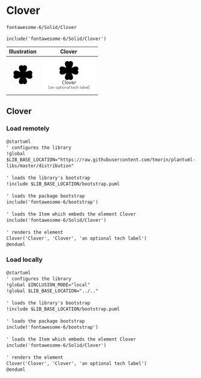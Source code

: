 # Clover


```text
fontawesome-6/Solid/Clover
```

```text
include('fontawesome-6/Solid/Clover')
```



| Illustration | Clover |
| :---: | :---: |
| ![illustration for Illustration](../../fontawesome-6/Solid/Clover.png) | ![illustration for Clover](../../fontawesome-6/Solid/Clover.Local.png) |




## Clover

### Load remotely
```plantuml
@startuml
' configures the library
!global $LIB_BASE_LOCATION="https://raw.githubusercontent.com/tmorin/plantuml-libs/master/distribution"

' loads the library's bootstrap
!include $LIB_BASE_LOCATION/bootstrap.puml

' loads the package bootstrap
include('fontawesome-6/bootstrap')

' loads the Item which embeds the element Clover
include('fontawesome-6/Solid/Clover')

' renders the element
Clover('Clover', 'Clover', 'an optional tech label')
@enduml
```

### Load locally
```plantuml
@startuml
' configures the library
!global $INCLUSION_MODE="local"
!global $LIB_BASE_LOCATION="../.."

' loads the library's bootstrap
!include $LIB_BASE_LOCATION/bootstrap.puml

' loads the package bootstrap
include('fontawesome-6/bootstrap')

' loads the Item which embeds the element Clover
include('fontawesome-6/Solid/Clover')

' renders the element
Clover('Clover', 'Clover', 'an optional tech label')
@enduml
```


